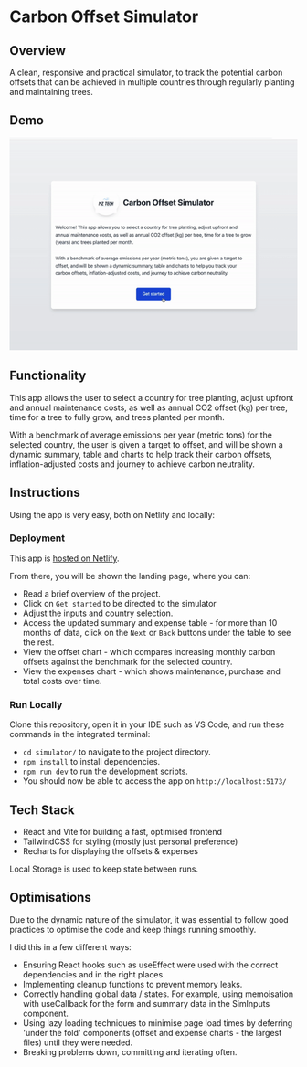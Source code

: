 # Carbon Offset Simulator

## Overview

A clean, responsive and practical simulator, to track the potential carbon offsets that can be achieved in multiple countries through regularly planting and maintaining trees.

## Demo

![app-demo](./simulator/src/assets/carbon-offset-simulator-demo.gif)

## Functionality

This app allows the user to select a country for tree planting, adjust upfront and annual maintenance costs, as well as annual CO2 offset (kg) per tree, time for a tree to fully grow, and trees planted per month.

With a benchmark of average emissions per year (metric tons) for the selected country, the user is given a target to offset, and will be shown a dynamic summary, table and charts to help track their carbon offsets, inflation-adjusted costs and journey to achieve carbon neutrality.

## Instructions

Using the app is very easy, both on Netlify and locally:

### Deployment

This app is [hosted on Netlify](https://carbon-offset-simulator.netlify.app/).

From there, you will be shown the landing page, where you can:

- Read a brief overview of the project.
- Click on `Get started` to be directed to the simulator
- Adjust the inputs and country selection.
- Access the updated summary and expense table - for more than 10 months of data, click on the `Next` or `Back` buttons under the table to see the rest.
- View the offset chart - which compares increasing monthly carbon offsets against the benchmark for the selected country.
- View the expenses chart - which shows maintenance, purchase and total costs over time.

### Run Locally

Clone this repository, open it in your IDE such as VS Code, and run these commands in the integrated terminal:

- `cd simulator/` to navigate to the project directory.
- `npm install` to install dependencies.
- `npm run dev` to run the development scripts.
- You should now be able to access the app on `http://localhost:5173/`

## Tech Stack

- React and Vite for building a fast, optimised frontend
- TailwindCSS for styling (mostly just personal preference)
- Recharts for displaying the offsets & expenses

Local Storage is used to keep state between runs.

## Optimisations

Due to the dynamic nature of the simulator, it was essential to follow good practices to optimise the code and keep things running smoothly.

I did this in a few different ways:

- Ensuring React hooks such as useEffect were used with the correct dependencies and in the right places.
- Implementing cleanup functions to prevent memory leaks.
- Correctly handling global data / states. For example, using memoisation with useCallback for the form and summary data in the SimInputs component.
- Using lazy loading techniques to minimise page load times by deferring 'under the fold' components (offset and expense charts - the largest files) until they were needed.
- Breaking problems down, committing and iterating often.
